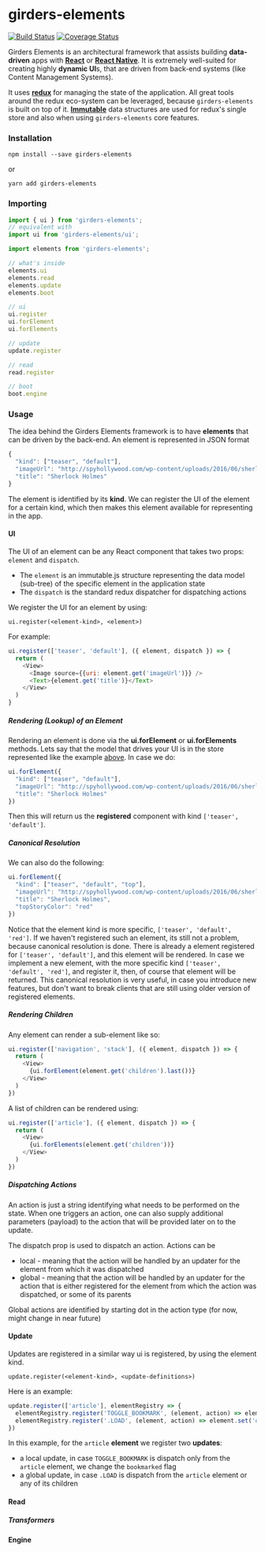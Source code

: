 # girders-elements

[![Build Status](https://travis-ci.org/netceteragroup/girders-elements.svg?branch=master)](https://travis-ci.org/netceteragroup/girders-elements)
[![Coverage Status](https://coveralls.io/repos/github/netceteragroup/girders-elements/badge.svg?branch=master)](https://coveralls.io/github/netceteragroup/girders-elements?branch=master)

Girders Elements is an architectural framework that assists building **data-driven** apps with **[React](https://facebook.github.io/react/)** or **[React Native](https://facebook.github.io/react-native/)**.
It is extremely well-suited for creating highly **dynamic UI**s, that are driven from back-end systems (like Content Management Systems).

It uses **[redux](http://github.com/reactjs/redux)** for managing the state of the application. All great tools around the redux eco-system can be leveraged, because `girders-elements` is built on top of it.
**[Immutable](https://facebook.github.io/immutable-js/)** data structures are used for redux's single store and also when using `girders-elements` core features.

### Installation

```
npm install --save girders-elements
```
or
```
yarn add girders-elements
```

### Importing

```javascript
import { ui } from 'girders-elements';
// equivalent with
import ui from 'girders-elements/ui';

import elements from 'girders-elements';

// what's inside
elements.ui
elements.read
elements.update
elements.boot

// ui
ui.register
ui.forElement
ui.forElements

// update
update.register

// read
read.register

// boot
boot.engine
```

### Usage

The idea behind the Girders Elements framework is to have **elements** that can be driven by the back-end. An element is represented in JSON format

```javascript
{
  "kind": ["teaser", "default"],
  "imageUrl": "http://spyhollywood.com/wp-content/uploads/2016/06/sherlock.jpg"
  "title": "Sherlock Holmes"
}
```

The element is identified by its **kind**. We can register the UI of the element for a certain kind, which then makes this element available for representing in the app.

#### UI

The UI of an element can be any React component that takes two props: `element` and `dispatch`.
- The `element` is an immutable.js structure representing the data model (sub-tree) of the specific element in the application state
- The `dispatch` is the standard redux dispatcher for dispatching actions

We register the UI for an element by using:
    
    ui.register(<element-kind>, <element>)
    
For example:

```javascript
ui.register(['teaser', 'default'], ({ element, dispatch }) => {
  return (
    <View>
      <Image source={{uri: element.get('imageUrl')}} />
      <Text>{element.get('title')}</Text>
    </View>
  )
}
```

##### Rendering (Lookup) of an Element

Rendering an element is done via the **ui.forElement** or **ui.forElements** methods. Lets say that the model that drives your UI is in the store represented like the example [above](#usage). In case we do:
```javascript
ui.forElement({
  "kind": ["teaser", "default"],
  "imageUrl": "http://spyhollywood.com/wp-content/uploads/2016/06/sherlock.jpg"
  "title": "Sherlock Holmes"
})
```
Then this will return us the **registered** component with kind `['teaser', 'default']`.

##### Canonical Resolution

We can also do the following:
```javascript
ui.forElement({
  "kind": ["teaser", "default", "top"],
  "imageUrl": "http://spyhollywood.com/wp-content/uploads/2016/06/sherlock.jpg"
  "title": "Sherlock Holmes",
  "topStoryColor": "red"
})
```
Notice that the element kind is more specific, `['teaser', 'default', 'red']`. If we haven't registered such an element, its still not a problem, because canonical resolution is done. There is already a element registered for `['teaser', 'default']`, and this element will be rendered. In case we implement a new element, with the more specific kind `['teaser', 'default', 'red']`, and register it, then, of course that element will be returned. This canonical resolution is very useful, in case you introduce new features, but don't want to break clients that are still using older version of registered elements.

##### Rendering Children

Any element can render a sub-element like so:

```javascript
ui.register(['navigation', 'stack'], ({ element, dispatch }) => {
  return (
    <View>
      {ui.forElement(element.get('children').last())}
    </View>
  )
})
```

A list of children can be rendered using:

```javascript
ui.register(['article'], ({ element, dispatch }) => {
  return (
    <View>
      {ui.forElements(element.get('children'))}
    </View>
  )
})
```

##### Dispatching Actions

An action is just a string identifying what needs to be performed on the state. When one triggers an action, one can also supply additional parameters (payload) to the action that will be provided later on to the update.

The dispatch prop is used to dispatch an action. Actions can be
- local - meaning that the action will be handled by an updater for the element from which it was dispatched
- global - meaning that the action will be handled by an updater for the action that is either registered for the element from which the action was dispatched, or some of its parents

Global actions are identified by starting dot in the action type (for now, might change in near future)

#### Update

Updates are registered in a similar way ui is registered, by using the element kind.

    update.register(<element-kind>, <update-definitions>)

Here is an example:

```javascript
update.register(['article'], elementRegistry => {
  elementRegistry.register('TOGGLE_BOOKMARK', (element, action) => element.set('bookmarked', element.get('bookmarked')));
  elementRegistry.register('.LOAD', (element, action) => element.set('data', action.payload.data)); 
})
```

In this example, for the `article` **element** we register two **updates**:
- a local update, in case `TOGGLE_BOOKMARK` is dispatch only from the `article` element, we change the `bookmarked` flag
- a global update, in case `.LOAD` is dispatch from the `article` element or any of its children

#### Read

##### Transformers

#### Engine

